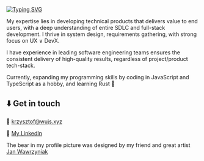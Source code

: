 [![Typing SVG](https://readme-typing-svg.demolab.com?font=Roboto+Serif&pause=1000&color=3DB1B088&random=true&width=435&lines=Hello%2C+I'm+Krzysztof)](https://git.io/typing-svg)

My expertise lies in developing technical products that delivers value to end users, with a deep understanding of entire SDLC and full-stack development. I thrive in system design, requirements gathering, with strong focus on UX &or; DevX. 

I have experience in leading software engineering teams ensures the consistent delivery of high-quality results, regardless of project/product tech-stack. 

Currently, expanding my programming skills by coding in JavaScript and TypeScript as a hobby, and learning Rust 🦀

## ⬇️ Get in touch
📨 [krzysztof@wujs.xyz](mailto:krzysztof@wujs.xyz)

💼 [My LinkedIn](https://www.linkedin.com/in/wujs/)

The bear in my profile picture was designed by my friend and great artist [Jan Wawrzyniak](https://www.instagram.com/wavvrzyn/)
